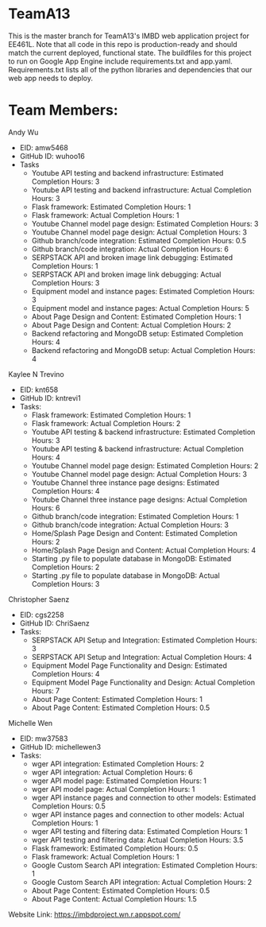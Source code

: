# TeamA13

This is the master branch for TeamA13's IMBD web application project for EE461L. Note that all code in this repo is production-ready and should match the current deployed, functional state. The buildfiles for this project to run on Google App Engine include requirements.txt and app.yaml. Requirements.txt lists all of the python libraries and dependencies that our web app needs to deploy.

# Team Members:
  Andy Wu
   - EID: amw5468
   - GitHub ID: wuhoo16
   - Tasks
      - Youtube API testing and backend infrastructure: Estimated Completion Hours: 3
      - Youtube API testing and backend infrastructure: Actual Completion Hours: 3
      - Flask framework: Estimated Completion Hours: 1
      - Flask framework: Actual Completion Hours: 1
      - Youtube Channel model page design: Estimated Completion Hours: 3
      - Youtube Channel model page design: Actual Completion Hours: 3
      - Github branch/code integration: Estimated Completion Hours: 0.5
      - Github branch/code integration: Actual Completion Hours: 6
      - SERPSTACK API and broken image link debugging: Estimated Completion Hours: 1
      - SERPSTACK API and broken image link debugging: Actual Completion Hours: 3
      - Equipment model and instance pages: Estimated Completion Hours: 3
      - Equipment model and instance pages: Actual Completion Hours: 5
      - About Page Design and Content: Estimated Completion Hours: 1
      - About Page Design and Content: Actual Completion Hours: 2
      - Backend refactoring and MongoDB setup: Estimated Completion Hours: 4
      - Backend refactoring and MongoDB setup: Actual Completion Hours: 4
  
  Kaylee N Trevino
   - EID: knt658
   - GitHub ID: kntrevi1
   - Tasks:
      - Flask framework: Estimated Completion Hours: 1
      - Flask framework: Actual Completion Hours: 2
      - Youtube API testing & backend infrastructure: Estimated Completion Hours: 3
      - Youtube API testing & backend infrastructure: Actual Completion Hours: 4
      - Youtube Channel model page design: Estimated Completion Hours: 2
      - Youtube Channel model page design: Actual Completion Hours: 3
      - Youtube Channel three instance page designs: Estimated Completion Hours: 4
      - Youtube Channel three instance page designs: Actual Completion Hours: 6
      - Github branch/code integration: Estimated Completion Hours: 1
      - Github branch/code integration: Actual Completion Hours: 3
      - Home/Splash Page Design and Content: Estimated Completion Hours: 2
      - Home/Splash Page Design and Content: Actual Completion Hours: 4
      - Starting .py file to populate database in MongoDB: Estimated Completion Hours: 2
      - Starting .py file to populate database in MongoDB: Actual Completion Hours: 3


  Christopher Saenz
   - EID: cgs2258
   - GitHub ID: ChriSaenz
   - Tasks:
      - SERPSTACK API Setup and Integration: Estimated Completion Hours: 3
      - SERPSTACK API Setup and Integration: Actual Completion Hours: 4
      - Equipment Model Page Functionality and Design: Estimated Completion Hours: 4
      - Equipment Model Page Functionality and Design: Actual Completion Hours: 7
      - About Page Content: Estimated Completion Hours: 1
      - About Page Content: Estimated Completion Hours: 0.5


  Michelle Wen
   - EID: mw37583
   - GitHub ID: michellewen3
   - Tasks:
      - wger API integration: Estimated Completion Hours: 2
      - wger API integration: Actual Completion Hours: 6
      - wger API model page: Estimated Completion Hours: 1
      - wger API model page: Actual Completion Hours: 1
      - wger API instance pages and connection to other models: Estimated Completion Hours: 0.5
      - wger API instance pages and connection to other models: Actual Completion Hours: 1
      - wger API testing and filtering data: Estimated Completion Hours: 1
      - wger API testing and filtering data: Actual Completion Hours: 3.5
      - Flask framework: Estimated Completion Hours: 0.5
      - Flask framework: Actual Completion Hours: 1
      - Google Custom Search API integration: Estimated Completion Hours: 1
      - Google Custom Search API integration: Actual Completion Hours: 2
      - About Page Content: Estimated Completion Hours: 0.5
      - About Page Content: Actual Completion Hours: 1.5

  
  
Website Link: https://imbdproject.wn.r.appspot.com/

